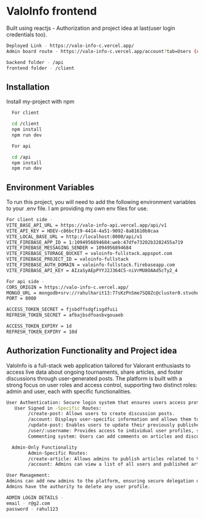 
# ValoInfo frontend
Built using reactjs - Authorization and project idea at last(user login credentials too).

```bash
Deployed Link - https://valo-info-c.vercel.app/
Admin board route - https://valo-info-c.vercel.app/account?tab=Users (use it with login credentials email - r@g2.com password - rahul123)
```

```bash
backend folder - /api
frontend folder - /client
```

## Installation

Install my-project with npm

```bash
  For client

  cd /client
  npm install
  npm run dev
```

```bash
  For api

  cd /api
  npm install
  npm run dev
```

## Environment Variables

To run this project, you will need to add the following environment variables to your .env file. I am providing my own env files for use.

```bash
For client side -
VITE_BASE_API_URL = https://valo-info-api.vercel.app/api/v1
VITE_API_KEY = HDEV-c86bcf19-4414-4a51-9092-8a81610b8caa
VITE_LOCAL_BASE_URL = http://localhost:8000/api/v1
VITE_FIREBASE_APP_ID = 1:1094956894684:web:47dfe73202b3282455a719
VITE_FIREBASE_MESSAGING_SENDER = 1094956894684
VITE_FIREBASE_STORAGE_BUCKET = valoinfo-fullstack.appspot.com
VITE_FIREBASE_PROJECT_ID = valoinfo-fullstack
VITE_FIREBASE_AUTH_DOMAIN = valoinfo-fullstack.firebaseapp.com
VITE_FIREBASE_API_KEY = AIzaSyAEpPYYJ2J364C5-niVrMU8OAAd5cTy2_4

For api side -
CORS_ORIGIN = https://valo-info-c.vercel.app/
MONGO_URL = mongodb+srv://rahulharit13:77sKzPnSme7SQ8Zc@cluster0.stvohut.mongodb.net/?retryWrites=true&w=majority&appName=Cluster0
PORT = 8000

ACCESS_TOKEN_SECRET = fjsbdffsdgfisgdfuii
REFRESH_TOKEN_SECRET = afbajbsdfoasbvgouaeb

ACCESS_TOKEN_EXPIRY = 1d
REFRESH_TOKEN_EXPIRY = 10d
```
## Authorization Functionality and Project idea
ValoInfo is a full-stack web application tailored for Valorant enthusiasts to access live data about ongoing tournaments, share articles, and foster discussions through user-generated posts. The platform is built with a strong focus on user roles and access control, supporting two distinct roles: admin and user, each with specific functionalities.

```bash
User Authentication: Secure login system that ensures users access protected routes and functionalities only after authentication.
   User Signed in -Specific Routes:
        /create-post: Allows users to create discussion posts.
        /account: Displays user-specific information and allows them to manage their content.
        /update-post: Enables users to update their previously published posts.
        /user/:username: Provides access to individual user profiles, showcasing posts and activities.
        Commenting system: Users can add comments on articles and discussion posts to engage with the community.

  Admin-Only Functionality
        Admin-Specific Routes:
        /create-article: Allows admins to publish articles related to Valorant tournaments or community news.
        /account: Admins can view a list of all users and published articles.

User Management:
Admins can add new admins to the platform, ensuring secure delegation of privileges.
Admins have the authority to delete any user profile.

ADMIN LOGIN DETAILS -
email - r@g2.com
password - rahul123
```
